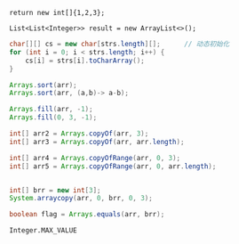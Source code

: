 `return new int[]{1,2,3};`

`List<List<Integer>> result = new ArrayList<>();`

```java
char[][] cs = new char[strs.length][];      // 动态初始化
for (int i = 0; i < strs.length; i++) {
    cs[i] = strs[i].toCharArray();
}
```

```java
Arrays.sort(arr);
Arrays.sort(arr, (a,b)-> a-b);

Arrays.fill(arr, -1);
Arrays.fill(0, 3, -1);

int[] arr2 = Arrays.copyOf(arr, 3);
int[] arr3 = Arrays.copyOf(arr, arr.length);

int[] arr4 = Arrays.copyOfRange(arr, 0, 3);
int[] arr5 = Arrays.copyOfRange(arr, 0, arr.length);


int[] brr = new int[3];
System.arraycopy(arr, 0, brr, 0, 3);

boolean flag = Arrays.equals(arr, brr);
```

`Integer.MAX_VALUE`